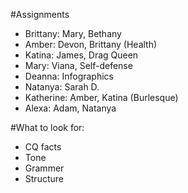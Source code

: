 #Assignments 
* Brittany: Mary, Bethany 
* Amber: Devon, Brittany (Health) 
* Katina: James, Drag Queen 
* Mary: Viana, Self-defense 
* Deanna: Infographics 
* Natanya: Sarah D. 
* Katherine: Amber, Katina (Burlesque)  
* Alexa: Adam, Natanya 

#What to look for: 
* CQ facts 
* Tone 
* Grammer 
* Structure 
